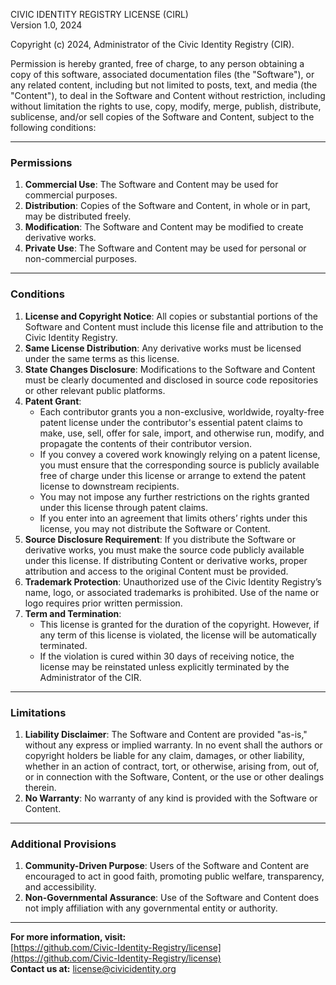 CIVIC IDENTITY REGISTRY LICENSE (CIRL)  
Version 1.0, 2024

Copyright (c) 2024, Administrator of the Civic Identity Registry (CIR).

Permission is hereby granted, free of charge, to any person obtaining a copy of this software, associated documentation files (the "Software"), or any related content, including but not limited to posts, text, and media (the "Content"), to deal in the Software and Content without restriction, including without limitation the rights to use, copy, modify, merge, publish, distribute, sublicense, and/or sell copies of the Software and Content, subject to the following conditions:

---

### Permissions

1. **Commercial Use**: The Software and Content may be used for commercial purposes.
2. **Distribution**: Copies of the Software and Content, in whole or in part, may be distributed freely.
3. **Modification**: The Software and Content may be modified to create derivative works.
4. **Private Use**: The Software and Content may be used for personal or non-commercial purposes.

---

### Conditions

1. **License and Copyright Notice**: All copies or substantial portions of the Software and Content must include this license file and attribution to the Civic Identity Registry.
2. **Same License Distribution**: Any derivative works must be licensed under the same terms as this license.
3. **State Changes Disclosure**: Modifications to the Software and Content must be clearly documented and disclosed in source code repositories or other relevant public platforms.
4. **Patent Grant**:
   - Each contributor grants you a non-exclusive, worldwide, royalty-free patent license under the contributor's essential patent claims to make, use, sell, offer for sale, import, and otherwise run, modify, and propagate the contents of their contributor version.
   - If you convey a covered work knowingly relying on a patent license, you must ensure that the corresponding source is publicly available free of charge under this license or arrange to extend the patent license to downstream recipients.
   - You may not impose any further restrictions on the rights granted under this license through patent claims.
   - If you enter into an agreement that limits others’ rights under this license, you may not distribute the Software or Content.
5. **Source Disclosure Requirement**: If you distribute the Software or derivative works, you must make the source code publicly available under this license. If distributing Content or derivative works, proper attribution and access to the original Content must be provided.
6. **Trademark Protection**: Unauthorized use of the Civic Identity Registry’s name, logo, or associated trademarks is prohibited. Use of the name or logo requires prior written permission.
7. **Term and Termination**:
   - This license is granted for the duration of the copyright. However, if any term of this license is violated, the license will be automatically terminated.
   - If the violation is cured within 30 days of receiving notice, the license may be reinstated unless explicitly terminated by the Administrator of the CIR.

---

### Limitations

1. **Liability Disclaimer**: The Software and Content are provided "as-is," without any express or implied warranty. In no event shall the authors or copyright holders be liable for any claim, damages, or other liability, whether in an action of contract, tort, or otherwise, arising from, out of, or in connection with the Software, Content, or the use or other dealings therein.
2. **No Warranty**: No warranty of any kind is provided with the Software or Content.

---

### Additional Provisions

1. **Community-Driven Purpose**: Users of the Software and Content are encouraged to act in good faith, promoting public welfare, transparency, and accessibility.
2. **Non-Governmental Assurance**: Use of the Software and Content does not imply affiliation with any governmental entity or authority.

---

**For more information, visit:**  
[https://github.com/Civic-Identity-Registry/license](https://github.com/Civic-Identity-Registry/license)  
**Contact us at:** [license@civicidentity.org](mailto:license@civicidentity.org)

